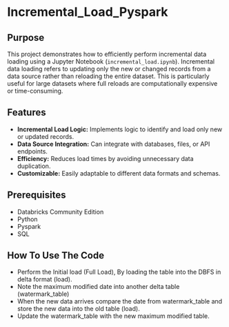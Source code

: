 # Incremental_Load_Pyspark

## Purpose
This project demonstrates how to efficiently perform incremental data loading using a Jupyter Notebook (`incremental_load.ipynb`). Incremental data loading refers to updating only the new or changed records from a data source rather than reloading the entire dataset. This is particularly useful for large datasets where full reloads are computationally expensive or time-consuming.

## Features
- **Incremental Load Logic:** Implements logic to identify and load only new or updated records.
- **Data Source Integration:** Can integrate with databases, files, or API endpoints.
- **Efficiency:** Reduces load times by avoiding unnecessary data duplication.
- **Customizable:** Easily adaptable to different data formats and schemas.

## Prerequisites 
- Databricks Community Edition
- Python
- Pyspark
- SQL

## How To Use The Code
- Perform the Initial load (Full Load), By loading the table into the DBFS in delta format (load).
- Note the maximum modified date into another delta table (watermark_table)
- When the new data arrives compare the date from watermark_table and store the new data into the old table (load).
- Update the watermark_table with the new maximum modified table.
